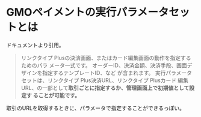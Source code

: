 # GMOペイメントの実行パラメータセットとは

ドキュメントより引用。

> リンクタイプ Plusの決済画面、またはカード編集画面の動作を指定するためのパラ
メータ一式です。
オーダーID、決済金額、決済手段、画面デザインを指定するテンプレートID、など
が含まれます。
実行パラメータセットは、リンクタイプ Plus決済URL、リンクタイプ Plusカード
編集URL、の一部として**取引ごとに指定するか、管理画面上で初期値として設定す
ることが可能です。**

取引のURLを取得するときに、パラメータで指定することができるっぽい。
